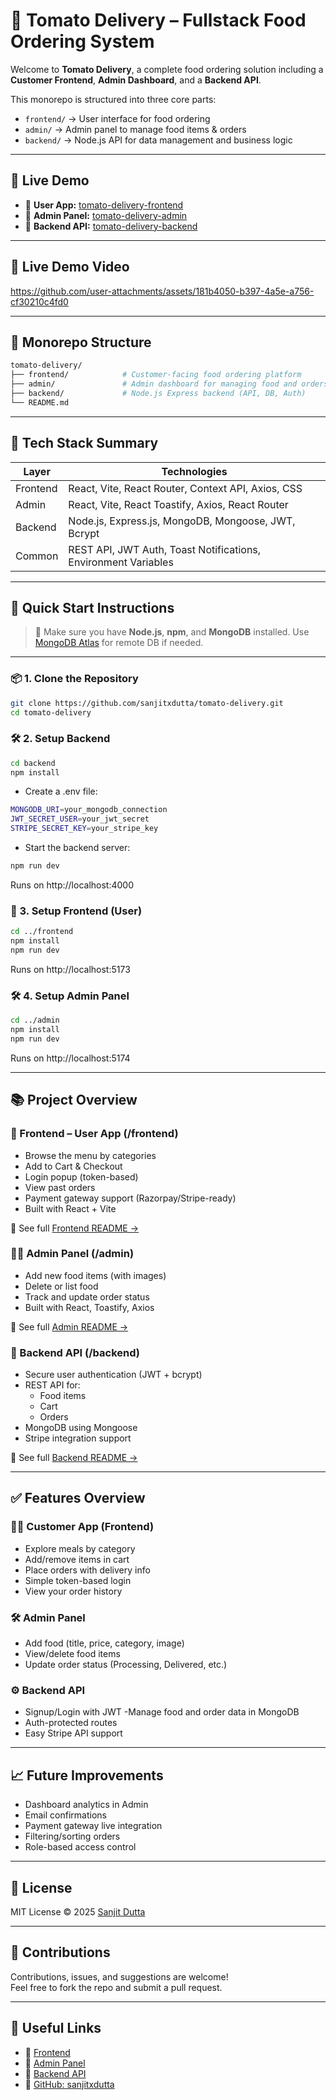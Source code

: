 # 🍅 Tomato Delivery – Fullstack Food Ordering System

Welcome to **Tomato Delivery**, a complete food ordering solution including a **Customer Frontend**, **Admin Dashboard**, and a **Backend API**.

This monorepo is structured into three core parts:
- `frontend/` → User interface for food ordering
- `admin/` → Admin panel to manage food items & orders
- `backend/` → Node.js API for data management and business logic

---

## 🚀 Live Demo

- 🔗 **User App:** [tomato-delivery-frontend](https://tomato-delivery-frontend-upy2.onrender.com)
- 🔗 **Admin Panel:** [tomato-delivery-admin](https://tomato-delivery-admin.onrender.com)
- 🔗 **Backend API:** [tomato-delivery-backend](https://tomato-delivery-backend-62wn.onrender.com)

---

## 🎥 Live Demo Video

https://github.com/user-attachments/assets/181b4050-b397-4a5e-a756-cf30210c4fd0

---

## 🧱 Monorepo Structure

```bash
tomato-delivery/
├── frontend/            # Customer-facing food ordering platform
├── admin/               # Admin dashboard for managing food and orders
├── backend/             # Node.js Express backend (API, DB, Auth)
└── README.md
```

---

## 🧰 Tech Stack Summary

| Layer      | Technologies                                                   |
|------------|----------------------------------------------------------------|
| Frontend   | React, Vite, React Router, Context API, Axios, CSS             |
| Admin      | React, Vite, React Toastify, Axios, React Router               |
| Backend    | Node.js, Express.js, MongoDB, Mongoose, JWT, Bcrypt            |
| Common     | REST API, JWT Auth, Toast Notifications, Environment Variables |

---

## 🚀 Quick Start Instructions

> 📌 Make sure you have **Node.js**, **npm**, and **MongoDB** installed. Use [MongoDB Atlas](https://www.mongodb.com/atlas) for remote DB if needed.

---

### 📦 1. Clone the Repository

```bash
git clone https://github.com/sanjitxdutta/tomato-delivery.git
cd tomato-delivery
```

### 🛠️ 2. Setup Backend

```bash
cd backend
npm install
```
- Create a .env file:
```bash
MONGODB_URI=your_mongodb_connection
JWT_SECRET_USER=your_jwt_secret
STRIPE_SECRET_KEY=your_stripe_key
```
- Start the backend server:
```bash
npm run dev
```
Runs on http://localhost:4000

### 🎯 3. Setup Frontend (User)

```bash
cd ../frontend
npm install
npm run dev
```
Runs on http://localhost:5173

### 🛠️ 4. Setup Admin Panel

```bash
cd ../admin
npm install
npm run dev
```
Runs on http://localhost:5174

---

## 📚 Project Overview
### 🔻 Frontend – User App (/frontend)
- Browse the menu by categories
- Add to Cart & Checkout
- Login popup (token-based)
- View past orders
- Payment gateway support (Razorpay/Stripe-ready)
- Built with React + Vite

📂 See full [Frontend README →](./frontend/README.md)

### 🧑‍💼 Admin Panel (/admin)
- Add new food items (with images)
- Delete or list food
- Track and update order status
- Built with React, Toastify, Axios

📂 See full [Admin README →](./admin/README.md)

### 🔌 Backend API (/backend)
- Secure user authentication (JWT + bcrypt)
- REST API for:
  - Food items
  - Cart
  - Orders
- MongoDB using Mongoose
- Stripe integration support

📂 See full [Backend README →](./backend/README.md)

---

## ✅ Features Overview
### 👨‍🍳 Customer App (Frontend)
- Explore meals by category
- Add/remove items in cart
- Place orders with delivery info
- Simple token-based login
- View your order history

### 🛠 Admin Panel
- Add food (title, price, category, image)
- View/delete food items
- Update order status (Processing, Delivered, etc.)

### ⚙️ Backend API
- Signup/Login with JWT
-Manage food and order data in MongoDB
-  Auth-protected routes
- Easy Stripe API support

---

## 📈 Future Improvements
- Dashboard analytics in Admin
- Email confirmations
- Payment gateway live integration
- Filtering/sorting orders
- Role-based access control

---

## 📄 License

MIT License © 2025 [Sanjit Dutta](https://github.com/sanjitxdutta)

---

## 🙌 Contributions

Contributions, issues, and suggestions are welcome!  
Feel free to fork the repo and submit a pull request.

---

## 🔗 Useful Links

- 🔗 [Frontend](./frontend)
- 🔗 [Admin Panel](./admin)
- 🔗 [Backend API](./backend)
- 🔗 [GitHub: sanjitxdutta](https://github.com/sanjitxdutta)
